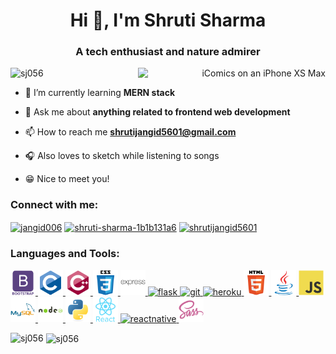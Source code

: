 <h1 align="center">Hi 👋, I'm Shruti Sharma</h1>
<h3 align="center">A tech enthusiast and nature admirer</h3>
<p align="right">
<img src="https://user-images.githubusercontent.com/56972234/119770350-b2b02100-bed9-11eb-83f7-8ed8ec349578.gif" width="300" alt="iComics on an iPhone XS Max" align="right" />
</p>
<p align="left"> <img src="https://komarev.com/ghpvc/?username=sj056&label=Profile%20views&color=0e75b6&style=flat" alt="sj056" /> </p>


- 🌱 I’m currently learning **MERN stack**

- 💬 Ask me about **anything related to frontend web development**

- 📫 How to reach me **shrutijangid5601@gmail.com**

- 🎧 Also loves to sketch while listening to songs
<!-- ![image_processing20210112-22378-nmw60z](https://user-images.githubusercontent.com/56972234/119770350-b2b02100-bed9-11eb-83f7-8ed8ec349578.gif)
 -->
- 😁 Nice to meet you!

<h3 align="left">Connect with me:</h3>
<p align="left">
<a href="https://twitter.com/jangid006" target="blank"><img align="center" src="https://cdn.jsdelivr.net/npm/simple-icons@3.0.1/icons/twitter.svg" alt="jangid006" height="30" width="40" /></a>
<a href="https://linkedin.com/in/shruti-sharma-1b1b131a6" target="blank"><img align="center" src="https://cdn.jsdelivr.net/npm/simple-icons@3.0.1/icons/linkedin.svg" alt="shruti-sharma-1b1b131a6" height="30" width="40" /></a>
<a href="https://www.hackerrank.com/shrutijangid5601" target="blank"><img align="center" src="https://cdn.jsdelivr.net/npm/simple-icons@3.0.1/icons/hackerrank.svg" alt="shrutijangid5601" height="30" width="40" /></a>
</p>

<h3 align="left">Languages and Tools:</h3>
<p align="left"> <a href="https://getbootstrap.com" target="_blank"> <img src="https://raw.githubusercontent.com/devicons/devicon/master/icons/bootstrap/bootstrap-plain-wordmark.svg" alt="bootstrap" width="40" height="40"/> </a> <a href="https://www.cprogramming.com/" target="_blank"> <img src="https://raw.githubusercontent.com/devicons/devicon/master/icons/c/c-original.svg" alt="c" width="40" height="40"/> </a> <a href="https://www.w3schools.com/cpp/" target="_blank"> <img src="https://raw.githubusercontent.com/devicons/devicon/master/icons/cplusplus/cplusplus-original.svg" alt="cplusplus" width="40" height="40"/> </a> <a href="https://www.w3schools.com/css/" target="_blank"> <img src="https://raw.githubusercontent.com/devicons/devicon/master/icons/css3/css3-original-wordmark.svg" alt="css3" width="40" height="40"/> </a> <a href="https://expressjs.com" target="_blank"> <img src="https://raw.githubusercontent.com/devicons/devicon/master/icons/express/express-original-wordmark.svg" alt="express" width="40" height="40"/> </a> <a href="https://flask.palletsprojects.com/" target="_blank"> <img src="https://www.vectorlogo.zone/logos/pocoo_flask/pocoo_flask-icon.svg" alt="flask" width="40" height="40"/> </a> <a href="https://git-scm.com/" target="_blank"> <img src="https://www.vectorlogo.zone/logos/git-scm/git-scm-icon.svg" alt="git" width="40" height="40"/> </a> <a href="https://heroku.com" target="_blank"> <img src="https://www.vectorlogo.zone/logos/heroku/heroku-icon.svg" alt="heroku" width="40" height="40"/> </a> <a href="https://www.w3.org/html/" target="_blank"> <img src="https://raw.githubusercontent.com/devicons/devicon/master/icons/html5/html5-original-wordmark.svg" alt="html5" width="40" height="40"/> </a> <a href="https://www.java.com" target="_blank"> <img src="https://raw.githubusercontent.com/devicons/devicon/master/icons/java/java-original.svg" alt="java" width="40" height="40"/> </a> <a href="https://developer.mozilla.org/en-US/docs/Web/JavaScript" target="_blank"> <img src="https://raw.githubusercontent.com/devicons/devicon/master/icons/javascript/javascript-original.svg" alt="javascript" width="40" height="40"/> </a> <a href="https://www.mysql.com/" target="_blank"> <img src="https://raw.githubusercontent.com/devicons/devicon/master/icons/mysql/mysql-original-wordmark.svg" alt="mysql" width="40" height="40"/> </a> <a href="https://nodejs.org" target="_blank"> <img src="https://raw.githubusercontent.com/devicons/devicon/master/icons/nodejs/nodejs-original-wordmark.svg" alt="nodejs" width="40" height="40"/> </a> <a href="https://www.python.org" target="_blank"> <img src="https://raw.githubusercontent.com/devicons/devicon/master/icons/python/python-original.svg" alt="python" width="40" height="40"/> </a> <a href="https://reactjs.org/" target="_blank"> <img src="https://raw.githubusercontent.com/devicons/devicon/master/icons/react/react-original-wordmark.svg" alt="react" width="40" height="40"/> </a> <a href="https://reactnative.dev/" target="_blank"> <img src="https://reactnative.dev/img/header_logo.svg" alt="reactnative" width="40" height="40"/> </a> <a href="https://sass-lang.com" target="_blank"> <img src="https://raw.githubusercontent.com/devicons/devicon/master/icons/sass/sass-original.svg" alt="sass" width="40" height="40"/> </a> </p>

<p><img align="left" src="https://github-readme-stats.vercel.app/api/top-langs?username=sj056&show_icons=true&locale=en&layout=compact" alt="sj056" /></p>

<p>&nbsp;<img align="center" src="https://github-readme-stats.vercel.app/api?username=sj056&show_icons=true&locale=en" alt="sj056" /></p>

